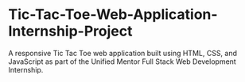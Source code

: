 # Tic-Tac-Toe-Web-Application-Internship-Project
A responsive Tic Tac Toe web application built using HTML, CSS, and JavaScript as part of the Unified Mentor Full Stack Web Development Internship.
